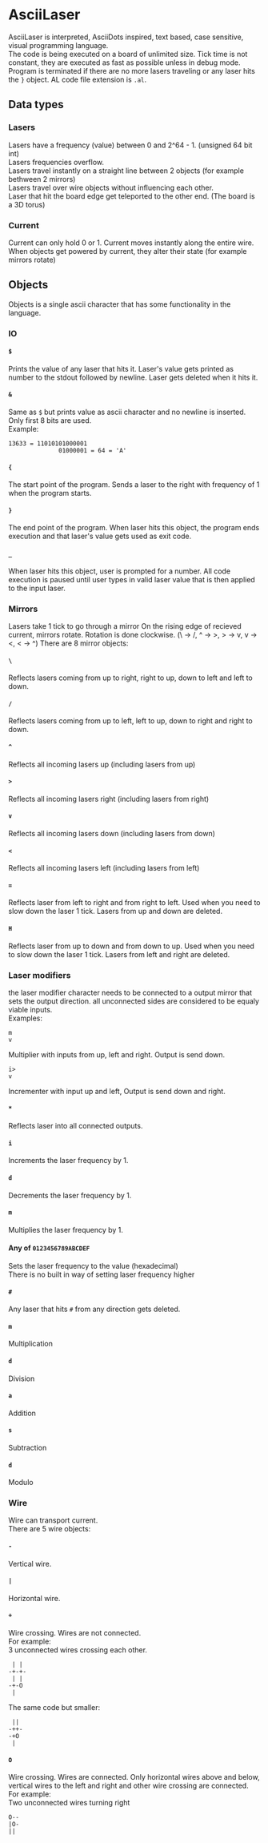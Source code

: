 # AsciiLaser
AsciiLaser is interpreted, AsciiDots inspired, text based, case sensitive, visual programming language.  
The code is being executed on a board of unlimited size. Tick time is not constant, they are executed as fast as possible unless in debug mode. Program is terminated if there are no more lasers traveling or any laser hits the `}` object.
AL code file extension is `.al`.

## Data types

### Lasers
Lasers have a frequency (value) between 0 and 2^64 - 1. (unsigned 64 bit int)  
Lasers frequencies overflow.  
Lasers travel instantly on a straight line between 2 objects (for example bethween 2 mirrors)  
Lasers travel over wire objects without influencing each other.  
Laser that hit the board edge get teleported to the other end. (The board is a 3D torus)  

### Current
Current can only hold 0 or 1.
Current moves instantly along the entire wire.  
When objects get powered by current, they alter their state (for example mirrors rotate)

## Objects
Objects is a single ascii character that has some functionality in the language.

### IO

#### `$`
Prints the value of any laser that hits it. Laser's value gets printed as number to the stdout followed by newline. Laser gets deleted when it hits it.

#### `&`
Same as `$` but prints value as ascii character and no newline is inserted.  
Only first 8 bits are used.  
Example:
```
13633 = 11010101000001
              01000001 = 64 = 'A'
```

#### `{`
The start point of the program. Sends a laser to the right with frequency of 1 when the program starts.

#### `}`
The end point of the program. When laser hits this object, the program ends execution and that laser's value gets used as exit code.

#### `_`
When laser hits this object, user is prompted for a number. All code execution is paused until user types in valid laser value that is then applied to the input laser.

### Mirrors
Lasers take 1 tick to go through a mirror
On the rising edge of recieved current, mirrors rotate.
Rotation is done clockwise. (\ -> /, ^ -> >, > -> v, v -> <, < -> ^)
There are 8 mirror objects:

#### `\`
Reflects lasers coming from up to right, right to up, down to left and left to down.

#### `/`
Reflects lasers coming from up to left, left to up, down to right and right to down.

#### `^`
Reflects all incoming lasers up (including lasers from up)

#### `>`
Reflects all incoming lasers right (including lasers from right)

#### `v`
Reflects all incoming lasers down (including lasers from down)

#### `<`
Reflects all incoming lasers left (including lasers from left)

#### `=`
Reflects laser from left to right and from right to left.
Used when you need to slow down the laser 1 tick.
Lasers from up and down are deleted.

#### `H`
Reflects laser from up to down and from down to up.
Used when you need to slow down the laser 1 tick.
Lasers from left and right are deleted.

### Laser modifiers
the laser modifier character needs to be connected to a output mirror that sets the output direction. all unconnected sides are considered to be equaly viable inputs.  
Examples:
```
m
v
```
Multiplier with inputs from up, left and right. Output is send down.
```
i>
v
```
Incrementer with input up and left, Output is send down and right.

#### `*`
Reflects laser into all connected outputs.

#### `i`
Increments the laser frequency by 1.

#### `d`
Decrements the laser frequency by 1.

#### `m`
Multiplies the laser frequency by 1.

#### Any of `0123456789ABCDEF`
Sets the laser frequency to the value (hexadecimal)  
There is no built in way of setting laser frequency higher

#### `#`
Any laser that hits `#` from any direction gets deleted.

#### `m`
Multiplication

#### `d`
Division

#### `a`
Addition

#### `s`
Subtraction

#### `d`
Modulo

### Wire
Wire can transport current.  
There are 5 wire objects:

#### `-`
Vertical wire.

#### `|`
Horizontal wire.

#### `+`
Wire crossing. Wires are not connected.  
For example:  
3 unconnected wires crossing each other.
```
 | |
-+-+-
 | |
-+-O
 |
```
The same code but smaller:
```
 ||
-++-
-+O
 |
```

#### `O`
Wire crossing. Wires are connected.
Only horizontal wires above and below, vertical wires to the left and right and other wire crossing are connected.  
For example:  
Two unconnected wires turning right
```
O--
|O-
||
```

